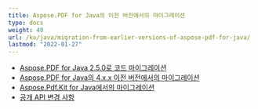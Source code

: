 ```yaml
---
title: Aspose.PDF for Java의 이전 버전에서의 마이그레이션
type: docs
weight: 40
url: /ko/java/migration-from-earlier-versions-of-aspose-pdf-for-java/
lastmod: "2022-01-27"
---
```


- [Aspose.PDF for Java 2.5.0로 코드 마이그레이션](/pdf/ko/java/migrating-your-code-to-aspose-pdf-for-java-2-5-0/)
- [Aspose.PDF for Java의 4.x.x 이전 버전에서의 마이그레이션](/pdf/ko/java/migration-from-pre-4-x-x-version-of-aspose-pdf-for-java/)
- [Aspose.Pdf.Kit for Java에서의 마이그레이션](/pdf/ko/java/migration-from-aspose-pdf-kit-for-java/)
- [공개 API 변경 사항](/pdf/ko/java/public-api-changes/)